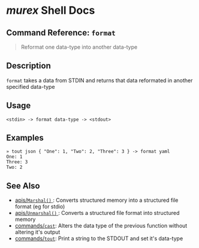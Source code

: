 # _murex_ Shell Docs

## Command Reference: `format`

> Reformat one data-type into another data-type

## Description

`format` takes a data from STDIN and returns that data reformated in another
specified data-type

## Usage

    <stdin> -> format data-type -> <stdout>

## Examples

    » tout json { "One": 1, "Two": 2, "Three": 3 } -> format yaml
    One: 1
    Three: 3
    Two: 2

## See Also

* [apis/`Marshal()` ](../apis/marshal.md):
  Converts structured memory into a structured file format (eg for stdio)
* [apis/`Unmarshal()` ](../apis/unmarshal.md):
  Converts a structured file format into structured memory
* [commands/`cast`](../commands/cast.md):
  Alters the data type of the previous function without altering it's output
* [commands/`tout`](../commands/tout.md):
  Print a string to the STDOUT and set it's data-type